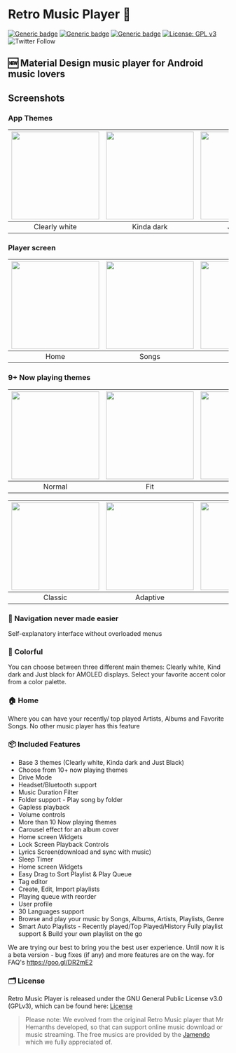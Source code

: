 # Retro Music Player 🎵

[![Generic badge](https://img.shields.io/badge/Platform-Android-green.svg)](https://github.com/retromusicapp/RetroMusicPlayer)
[![Generic badge](https://img.shields.io/badge/minSdkVersion-21-green.svg)](https://github.com/retromusicapp/RetroMusicPlayer)
[![Generic badge](https://img.shields.io/badge/Download-Google_Play-green.svg)](https://play.google.com/store/apps/details?id=free.music.reward.download.song)
[![License: GPL v3](https://img.shields.io/badge/License-GPL%20v3-blue.svg)](https://github.com/retromusicapp/RetroMusicPlayer/blob/master/LICENSE.txt)
![Twitter Follow](https://img.shields.io/twitter/follow/retromusicapp?style=social)
## 🆕 Material Design music player for Android music lovers 

## Screenshots
### App Themes
| <img src="screenshots/home.jpeg" width="200"/> | <img src="screenshots/home_dark.jpeg" width="200"/> | <img src="screenshots/home_black.jpeg" width="200"/> |
|:---:|:---:|:---:|
|Clearly white| Kinda dark | Just black|

### Player screen
| <img src="screenshots/home.jpeg" width="200"/>| <img src="screenshots/list.jpeg" width="200"/>| <img src="screenshots/albums.jpeg" width="200"/>| <img src="screenshots/settings.jpeg" width="200"/>|
|:---:|:---:|:---:|:---:|
| Home | Songs | Albums | Settings |

### 9+ Now playing themes
 
| <img src="screenshots/np_normal.jpeg" width="200"/>	|<img src="screenshots/np_fit.jpeg" width="200"/>|   <img src="screenshots/np_flat.jpeg" width="200"/>  	|    <img src="screenshots/np_color.jpeg" width="200"/> 	|     <img src="screenshots/np_material.jpeg" width="200"/>	|
|:-----:	|:-----:	|:-----:	|:-----:	|:-----:	|
| Normal 	| Fit 	| Flat 	| Color 	| Material 	|

| <img src="screenshots/no_classic.jpeg" width="200"/>	|<img src="screenshots/np_adaptive.jpeg" width="200"/>|   <img src="screenshots/np_blur.jpeg" width="200"/>  	|    <img src="screenshots/np_tiny.jpeg" width="200"/> 	|     <img src="screenshots/np_peak.jpeg" width="200"/>	|
|:-----:	|:-----:	|:-----:	|:-----:	|:-----:	|
| Classic 	| Adaptive 	| Blur 	| Tiny 	| Peak 	|

### 🧭 Navigation never made easier 
Self-explanatory interface without overloaded menus

### 🎨 Colorful
You can choose between three different main themes: Clearly white, Kind
dark and Just black for AMOLED displays. Select your favorite accent
color from a color palette.

### 🏠 Home
Where you can have your recently/ top played Artists, Albums and
Favorite Songs. No other music player has this feature

### 📦 Included Features
-  Base 3 themes (Clearly white, Kinda dark and Just Black)
-  Choose from 10+ now playing themes
-  Drive Mode
-  Headset/Bluetooth support
-  Music Duration Filter
-  Folder support - Play song by folder
-  Gapless playback
-  Volume controls
-  More than 10 Now playing themes
-  Carousel effect for an album cover
-  Home screen Widgets
-  Lock Screen Playback Controls
-  Lyrics Screen(download and sync with music)
-  Sleep Timer
-  Home screen Widgets
-  Easy Drag to Sort Playlist & Play Queue
-  Tag editor
-  Create, Edit, Import playlists
-  Playing queue with reorder
-  User profile
-  30 Languages support
-  Browse and play your music by Songs, Albums, Artists, Playlists,
  Genre
-  Smart Auto Playlists - Recently played/Top Played/History Fully
  playlist support & Build your own playlist on the go


We are trying our best to bring you the best user experience. Until now
it is a beta version - bug fixes (if any) and more features are on the
way. for FAQ's https://goo.gl/DR2mE2

### 🗂️ License

Retro Music Player is released under the GNU General Public License v3.0
(GPLv3), which can be found here: [License](LICENSE.md)


>Please note: We evolved from the original Retro Music player that Mr Hemanths developed,
>so that can support online music download or music streaming. The free musics are provided
>by the [Jamendo](https://www.jamendo.com/) which we fully appreciated of.

